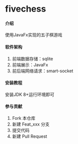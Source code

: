# fivechess

#### 介绍
使用JavaFx实现的五子棋游戏

#### 软件架构
1. 前端数据存储：sqlite
2. 前端展示：JavaFx
3. 前后端网络请求：smart-socket

#### 安装教程
安装JDK 8+运行环境即可

#### 参与贡献
1.  Fork 本仓库
2.  新建 Feat_xxx 分支
3.  提交代码
4.  新建 Pull Request
